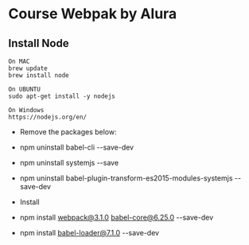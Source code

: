 # Course Webpak by Alura



## Install Node
```
On MAC
brew update
brew install node 

On UBUNTU
sudo apt-get install -y nodejs

On Windows
https://nodejs.org/en/
```

* Remove the packages below:
* npm uninstall babel-cli --save-dev
* npm uninstall systemjs --save
* npm uninstall babel-plugin-transform-es2015-modules-systemjs --save-dev

* Install
* npm install webpack@3.1.0 babel-core@6.25.0 --save-dev
* npm install babel-loader@7.1.0 --save-dev






